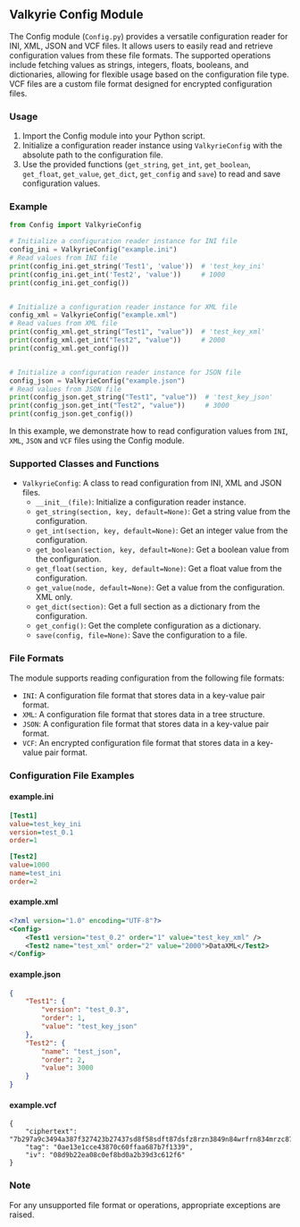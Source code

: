 ## Valkyrie Config Module

The Config module (`Config.py`) provides a versatile configuration reader for INI, XML, JSON and VCF files. 
It allows users to easily read and retrieve configuration values from these file formats. 
The supported operations include fetching values as strings, integers, floats, booleans, and dictionaries, allowing for flexible usage based on the configuration file type. 
VCF files are a custom file format designed for encrypted configuration files.

### Usage

1. Import the Config module into your Python script.
2. Initialize a configuration reader instance using `ValkyrieConfig` with the absolute path to the configuration file.
3. Use the provided functions (`get_string`, `get_int`, `get_boolean`, `get_float`, `get_value`, `get_dict`, `get_config` and `save`) to read and save configuration values.

### Example

```python
from Config import ValkyrieConfig

# Initialize a configuration reader instance for INI file
config_ini = ValkyrieConfig("example.ini")
# Read values from INI file
print(config_ini.get_string('Test1', 'value'))  # 'test_key_ini'
print(config_ini.get_int('Test2', 'value'))     # 1000
print(config_ini.get_config())


# Initialize a configuration reader instance for XML file
config_xml = ValkyrieConfig("example.xml")
# Read values from XML file
print(config_xml.get_string("Test1", "value"))  # 'test_key_xml'
print(config_xml.get_int("Test2", "value"))     # 2000
print(config_xml.get_config())


# Initialize a configuration reader instance for JSON file
config_json = ValkyrieConfig("example.json")
# Read values from JSON file
print(config_json.get_string("Test1", "value"))  # 'test_key_json'
print(config_json.get_int("Test2", "value"))     # 3000
print(config_json.get_config())
```

In this example, we demonstrate how to read configuration values from `INI`, `XML`, `JSON` and `VCF` files using the Config module.

### Supported Classes and Functions
- `ValkyrieConfig`: A class to read configuration from INI, XML and JSON files.
    - `__init__(file)`: Initialize a configuration reader instance.
    - `get_string(section, key, default=None)`: Get a string value from the configuration.
    - `get_int(section, key, default=None)`: Get an integer value from the configuration.
    - `get_boolean(section, key, default=None)`: Get a boolean value from the configuration.
    - `get_float(section, key, default=None)`: Get a float value from the configuration.
    - `get_value(node, default=None)`: Get a value from the configuration. XML only.
    - `get_dict(section)`: Get a full section as a dictionary from the configuration.
    - `get_config()`: Get the complete configuration as a dictionary.
    - `save(config, file=None)`: Save the configuration to a file.

### File Formats

The module supports reading configuration from the following file formats:
- `INI`: A configuration file format that stores data in a key-value pair format.
- `XML`: A configuration file format that stores data in a tree structure.
- `JSON`: A configuration file format that stores data in a key-value pair format.
- `VCF`: An encrypted configuration file format that stores data in a key-value pair format.

### Configuration File Examples

#### example.ini

```ini
[Test1]
value=test_key_ini
version=test_0.1
order=1

[Test2]
value=1000
name=test_ini
order=2
```

#### example.xml

```xml
<?xml version="1.0" encoding="UTF-8"?>
<Config>
    <Test1 version="test_0.2" order="1" value="test_key_xml" />
    <Test2 name="test_xml" order="2" value="2000">DataXML</Test2>
</Config>
```

#### example.json

```json
{
    "Test1": {
        "version": "test_0.3",
        "order": 1,
        "value": "test_key_json"
    },
    "Test2": {
        "name": "test_json",
        "order": 2,
        "value": 3000
    }
}
```

#### example.vcf

```vcf
{
    "ciphertext": "7b297a9c3494a387f327423b27437sd8f58sdft87dsfz8rzn3849n84wrfrn834mrzc8734nrgh8vn3487rcf34c03622b19a7f2bd761e452478839189b50bd84bcb010cf11735834c84ba18ed7e270c4154133c25634f55144f79b2e38cf26303b78f0ad85dde533a75abdeefc821469782cd45879aa1b3dcd53ccae1bda0254919e482a17c0fbe10f0e",
    "tag": "0ae13e1cce43870c60ffaa687b7f1339",
    "iv": "08d9b22ea08c0ef8bd0a2b39d3c612f6"
}
```

### Note

For any unsupported file format or operations, appropriate exceptions are raised.
